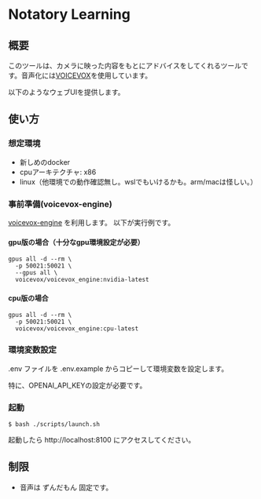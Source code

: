 # Notatory Learning
## 概要
このツールは、カメラに映った内容をもとにアドバイスをしてくれるツールです。音声化には[VOICEVOX](https://voicevox.hiroshiba.jp/)を使用しています。

以下のようなウェブUIを提供します。

<!--![image](docs/images/screenshot.png)-->


## 使い方
### 想定環境
* 新しめのdocker
* cpuアーキテクチャ: x86
* linux（他環境での動作確認無し。wslでもいけるかも。arm/macは怪しい。）

### 事前準備(voicevox-engine)
[voicevox-engine](https://github.com/VOICEVOX/voicevox_engine) を利用します。
以下が実行例です。

#### gpu版の場合（十分なgpu環境設定が必要）
```
gpus all -d --rm \
  -p 50021:50021 \
  --gpus all \
  voicevox/voicevox_engine:nvidia-latest
```

#### cpu版の場合
```
gpus all -d --rm \
  -p 50021:50021 \
  voicevox/voicevox_engine:cpu-latest
```


### 環境変数設定
.env ファイルを .env.example からコピーして環境変数を設定します。

特に、OPENAI_API_KEYの設定が必要です。

### 起動
```
$ bash ./scripts/launch.sh
```

起動したら http://localhost:8100 にアクセスしてください。


<!--
### 操作方法

![image](docs/images/screenshot.png)
-->

## 制限
* 音声は ずんだもん 固定です。